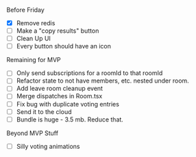 Before Friday

- [x] Remove redis
- [ ] Make a "copy results" button
- [ ] Clean Up UI
- [ ] Every button should have an icon

Remaining for MVP

- [ ] Only send subscriptions for a roomId to that roomId
- [ ] Refactor state to not have members, etc. nested under room. 
- [ ] Add leave room cleanup event
- [ ] Merge dispatches in Room.tsx
- [ ] Fix bug with duplicate voting entries
- [ ] Send it to the cloud
- [ ] Bundle is huge - 3.5 mb. Reduce that.

Beyond MVP Stuff

- [ ] Silly voting animations
